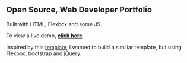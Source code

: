 ## Open Source, Web Developer Portfolio
Built with HTML, Flexbox and some JS.

To view a live demo, **[click here](zacchias.com)**

Inspired by this [template](https://github.com/RyanFitzgerald/devportfolio-template), I wanted to build a similiar template, but using Flexbox, bootstrap and jQuery.
